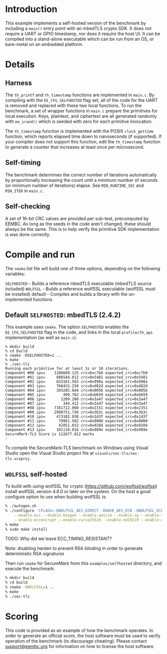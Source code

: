# Introduction

This example implements a self-hosted version of the benchmark by including
a `main()` entry point with an mbedTLS crypto SDK. It does not require a UART
or GPIO timestamp, nor does it require the host UI. It can be compiled into 
a stand-alone executable which can be run from an OS, or bare-metal on an
embedded platform.

# Details

## Harness

The `th_printf` and `th_timestamp` functions are implemented in `main.c`. By
compiling with the `EE_CFG_SELFHOSTED` flag set, all of the code for the UART
is removed and replaced with these two local functions. To run the benchmark,
a set of wrapper functions in `main.c` prepare the primitives for local
execution. Keys, plaintext, and ciphertext are all generated randomly with
`ee_srand()` which is seeded with zero for each primitive invocation.

The `th_timestamp` function is implemented with the POSIX `clock_gettime`
function, which reports elapsed time down to nanoseconds (if supported). If
your compiler does not support this function, edit the `th_timestamp` function
to generate a counter that increases at least once per microsecond.

## Self-timing

The benchmark determines the correct number of iterations automatically by
proportionally increasing the count until a minimum number of seconds (or
minimum number of iterations) elapse. See `MIN_RUNTIME_SEC` and `MIN_ITER` in
`main.c`.

## Self-checking

A set of 16-bit CRC values are provided per sub-test, precomputed by EEMBC. As
long as the seeds in the code aren't changed, these should always be the same.
This is to help verify the primitive SDK implementation is was done correctly.

# Compile and run

The `cmake` list file will build one of three options, depending on the following
variables:

`SELFHOSTED` - Builds a reference mbedTLS executable (mbedTLS source included)
`WOLFSSL` - Builds a reference wolfSSL executable (wolfSSL must be installed)
default - Compiles and builds a library with the un-implemented functions

## Default `SELFHOSTED`: mbedTLS (2.4.2)

This example uses `cmake`. The option `SELFHOSTED` enables the `EE_CFG_SELFHOSTED`
flag in the code, and links in the local `profile/th_api` implementation (as
well as `main.c`).

```
% mkdir build
% cd build
% cmake -DSELFHOSTED=1 ..
% make
% ./sec-tls
Running each primitive for at least 1s or 10 iterations.
Component #00 ips=    1286609.125 crc=0xc7b0 expected_crc=0xc7b0
Component #01 ips=     886544.812 crc=0x5481 expected_crc=0x5481
Component #02 ips=     633161.562 crc=0x998a expected_crc=0x998a
Component #03 ips=     766433.250 crc=0xd82d expected_crc=0xd82d
Component #04 ips=     393285.844 crc=0x005b expected_crc=0x005b
Component #05 ips=        499.762 crc=0xb659 expected_crc=0xb659
Component #06 ips=       1209.260 crc=0x3a47 expected_crc=0x3a47
Component #07 ips=        344.412 crc=0x3a47 expected_crc=0x3a47
Component #08 ips=    7161712.000 crc=0x2151 expected_crc=0x2151
Component #09 ips=    2998751.750 crc=0x3b3c expected_crc=0x3b3c
Component #10 ips=     473102.938 crc=0x1d3f expected_crc=0x1d3f
Component #11 ips=      79961.562 crc=0x0000 expected_crc=0x0000
Component #12 ips=      42851.652 crc=0x9284 expected_crc=0x9284
Component #13 ips=     101118.016 crc=0x989e expected_crc=0x989e
SecureMark-TLS Score is 112677.812 marks
:
```

To compile the SecureMark-TLS benchmark on Windows using Visual Studio open 
the Visual Studio project file at `visualc/sec-tls/sec-tls.vcxproj`.

## `WOLFSSL` self-hosted

To build with using wolfSSL for crypto (https://github.com/wolfssl/wolfssl)
install wolfSSL version 4.8.0 or later on the system. On the host a good configure option to use when
building wolfSSL is:

```Bash
% ./autogen.sh
% ./configure 'CFLAGS=-DWOLFSSL_AES_DIRECT -DHAVE_AES_ECB -DWOLFSSL_ECDSA_DETERMINISTIC_K' \
    --enable-ecc --enable-keygen --enable-aesccm --enable-sp --enable-sp-asm \
    --enable-eccencrypt --enable-curve25519 --enable-ed25519 --enable-aesctr
% make
% sudo make install
```

TODO: Why did we leave ECC_TIMING_RESISTANT?

Note: disabling harden to prevent RSA blinding in order to generate deterministic RSA signatures

Then run `cmake` for SecureMark from this `examples/selfhosted` directory, and execute the benchmark:

```Bash
% mkdir build
% cd build
% cmake -DWOLFSSL=1 ..
% make
% ./sec-tls
```

# Scoring

This code is provided as an example of how the benchmark operates. In order to
generate an official score, the host software must be used to verify operation
of the benchmark (to discourage cheating). Please contact 
[support@eembc.org](mailto:support@eembc.org) for information on how to license the host
software.

